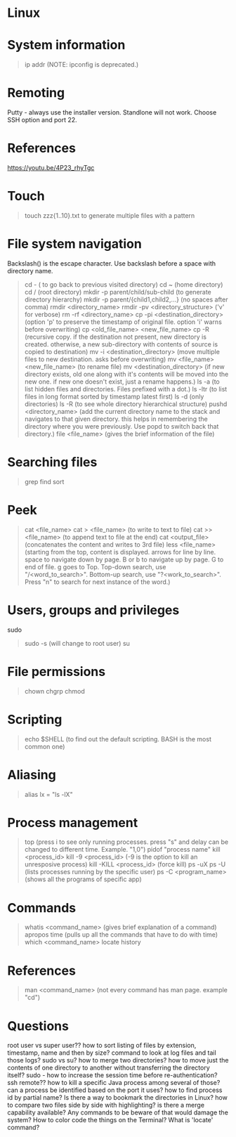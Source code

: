 # Linux

# System information
> ip addr  (NOTE: ipconfig is deprecated.)

# Remoting
Putty - always use the installer version. Standlone will not work. Choose SSH option and port 22.

# References
https://youtu.be/4P23_rhyTgc

# Touch
> touch zzz{1..10}.txt  to generate multiple files with a pattern

# File system navigation
Backslash(\) is the escape character. Use backslash before a space with directory name.
> cd -   ( to go back to previous visited directory)
> cd ~ (home directory)
> cd /   (root directory)
> mkdir -p parent/child/sub-child (to generate directory hierarchy)
> mkdir -p parent/{child1,child2,...} (no spaces after comma)
> rmdir <directory_name>
> rmdir -pv <directory_structure> ('v' for verbose)
> rm -rf <directory_name>
> cp -pi <file1> <file2> <destination_directory> (option 'p' to preserve the timestamp of original file. option 'i' warns before overwriting)
> cp <old_file_name> <new_file_name>
> cp -R <directory1> <directory2> (recursive copy. if the destination not present, new directory is created. otherwise, a new sub-directory with contents of source is copied to destination)
> mv -i <file1> <file2> <destination_directory> (move multiple files to new destination. asks before overwriting)
> mv <file_name> <new_file_name> (to rename file)
> mv <directory> <destination_directory> (if new directory exists, old one along with it's contents will be moved into the new one. if new one doesn't exist, just a rename happens.)
> ls -a (to list hidden files and directories. Files prefixed with a dot.)
> ls -ltr (to list files in long format sorted by timestamp latest first)
> ls -d (only directories)
> ls -R (to see whole directory hierarchical structure)
> pushd <directory_name> (add the current directory name to the stack and navigates to that given directory. this helps in remembering the directory where you were previously. Use popd to switch back that directory.)
> file <file_name>  (gives the brief information of the file)

# Searching files
> grep
> find
sort

# Peek
> cat <file_name>
> cat > <file_name> (to write to text to file)
> cat >> <file_name> (to append text to file at the end)
> cat <file1> <file2> <output_file>   (concatenates the content and writes to 3rd file)
> less <file_name> (starting from the top, content is displayed. arrows for line by line. space to navigate down by page. B or b to navigate up by page. G to end of file. g goes to Top. Top-down search, use "/<word_to_search>". Bottom-up search, use "?<work_to_search>". Press "n" to search for next instance of the word.)

# Users, groups and privileges
sudo
> sudo -s (will change to root user)
su

# File permissions
> chown
> chgrp
> chmod

# Scripting
> echo $SHELL (to find out the default scripting. BASH is the most common one)

# Aliasing
> alias lx = "ls -lX"

# Process management
> top (press i to see only running processes. press "s" and delay can be changed to different time. Example. "1,0")
> pidof "process name"
> kill <process_id>
> kill -9 <process_id> (-9 is the option to kill an unresposive process)
> kill -KILL <process_id> (force kill)
>ps -uX
> ps -U <username> (lists processes running by the specific user)
> ps -C <program_name> (shows all the programs of specific app)

# Commands
> whatis <command_name> (gives brief explanation of a command)
>apropos time (pulls up all the commands that have to do with time)
> which <command_name>
> locate
> history

# References
> man <command_name> (not every command has man page. example "cd")

# Questions
root user vs super user??
how to sort listing of files by extension, timestamp, name and then by size?
command to look at log files and tail those logs?
sudo vs su?
how to merge two directories?
how to move just the contents of one directory to another without transferring the directory itself?
sudo - how to increase the session time before re-authentication?
ssh remote??
how to kill a specific Java process among several of those? can a process be identified based on the port it uses?
how to find process id by partial name?
Is there a way to bookmark the directories in Linux?
how to compare two files side by side with highlighting? is there a merge capability available?
Any commands to be beware of that would damage the system?
How to color code the things on the Terminal?
What is 'locate' command?
